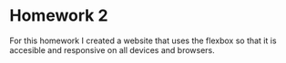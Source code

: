# Homework 2

For this homework I created a website that uses the flexbox so that it is accesible and responsive on all devices and browsers.